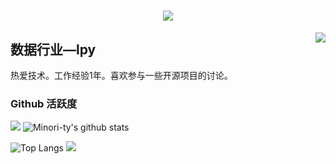 <h1 align="center">
	<a href="https://sunguoqi.com/">
		<img src="https://readme-typing-svg.herokuapp.com/?lines=Hello!&center=true&size=35">
	</a>
</h1>

<img align="right" src="https://count.getloli.com/get/@:Minori-ty?theme=rule34">

## 数据行业—lpy

热爱技术。工作经验1年。喜欢参与一些开源项目的讨论。


### Github 活跃度

[![](https://activity-graph.herokuapp.com/graph?username=lpeiyi&theme=dracula)](https://github.com/ashutosh00710/github-readme-activity-graph)
![Minori-ty's github stats](https://github-readme-stats.vercel.app/api?username=lpeiyi&show_icons=true&theme=vue)

![Top Langs](https://github-readme-stats.vercel.app/api/top-langs/?username=lpeiyi&langs_count=6)
![](https://github-readme-stats.vercel.app/api/top-langs/?username=lpeiyi&layout=compact&langs_count=6)

